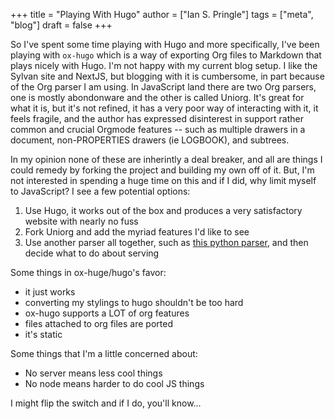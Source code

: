 +++
title = "Playing With Hugo"
author = ["Ian S. Pringle"]
tags = ["meta", "blog"]
draft = false
+++

So I've spent some time playing with Hugo and more specifically, I've been
playing with `ox-hugo` which is a way of exporting Org files to Markdown that
plays nicely with Hugo. I'm not happy with my current blog setup. I like the
Sylvan site and NextJS, but blogging with it is cumbersome, in part because of
the Org parser I am using. In JavaScript land there are two Org parsers, one is
mostly abondonware and the other is called Uniorg. It's great for what it is,
but it's not refined, it has a very poor way of interacting with it, it feels
fragile, and the author has expressed disinterest in support rather common and
crucial Orgmode features -- such as multiple drawers in a document,
non-PROPERTIES drawers (ie LOGBOOK), and subtrees.

In my opinion none of these are inherintly a deal breaker, and all are things I
could remedy by forking the project and building my own off of it. But, I'm not
interested in spending a huge time on this and if I did, why limit myself to
JavaScript? I see a few potential options:

1.  Use Hugo, it works out of the box and produces a very satisfactory website
    with nearly no fuss
2.  Fork Uniorg and add the myriad features I'd like to see
3.  Use another parser all together, such as [this python parser](https://orgparse.readthedocs.io/en/latest/), and then decide
    what to do about serving

Some things in ox-huge/hugo's favor:

-   it just works
-   converting my stylings to hugo shouldn't be too hard
-   ox-hugo supports a LOT of org features
-   files attached to org files are ported
-   it's static

Some things that I'm a little concerned about:

-   No server means less cool things
-   No node means harder to do cool JS things

I might flip the switch and if I do, you'll know...
